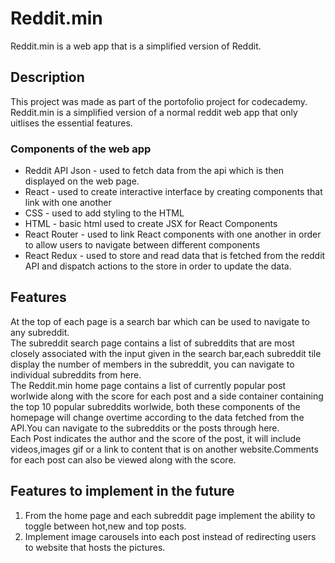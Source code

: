 # Reddit.min
Reddit.min is a web app that is a simplified version of Reddit.

## Description
This project was made as part of the portofolio project for codecademy. Reddit.min is a simplified version of a normal reddit web app that only uitlises the essential features. 

### Components of the web app
* Reddit API Json - used to fetch data from the api which is then displayed on the web page.
* React - used to create interactive interface by creating components that link with one another
* CSS - used to add styling to the HTML
* HTML - basic html used to create JSX for React Components
* React Router - used to link React components with one another in order to allow users to navigate between different components
* React Redux - used to store and read data that is fetched from the reddit API and dispatch actions to the store in order to update the data.

## Features

At the top of each page is a search bar which can be used to navigate to any subreddit.  
The subreddit search page contains a list of subreddits that are most closely associated with the input given in the search bar,each subreddit tile display the number of members in the subreddit, you can navigate to individual subreddits from here.    
The Reddit.min home page contains a list of currently popular post worlwide along with the score for each post and a side container containing the top 10 popular subreddits worlwide, both these components of the homepage will change overtime according to the data fetched from the API.You can navigate to the subreddits or the posts through here.  
Each Post indicates the author and the score of the post, it will include videos,images gif or a link to content that is on another website.Comments for each post can also be viewed along with the score.

## Features to implement in the future
1. From the home page and each subreddit page implement the ability to toggle between hot,new and top posts.  
2. Implement image carousels into each post instead of redirecting users to website that hosts the pictures.

